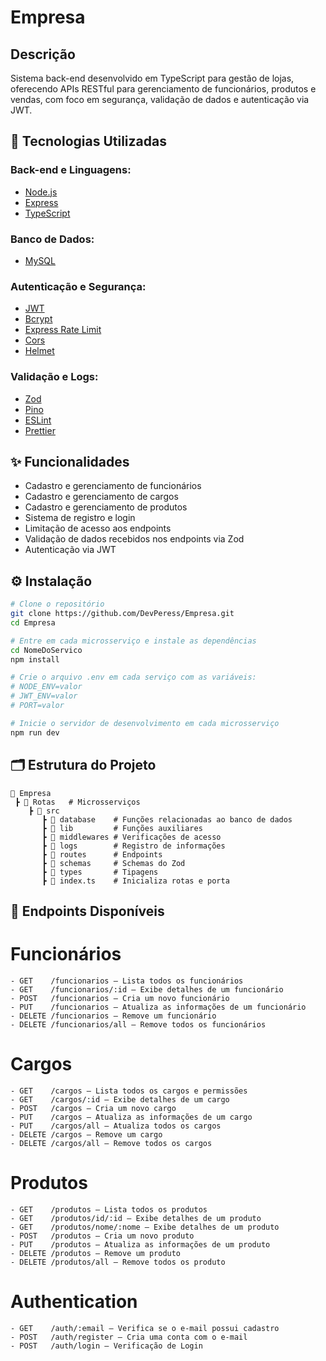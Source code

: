 # Empresa

## Descrição

Sistema back-end desenvolvido em TypeScript para gestão de lojas, oferecendo APIs RESTful para gerenciamento de funcionários, produtos e vendas, com foco em segurança, validação de dados e autenticação via JWT.

## 🧰 Tecnologias Utilizadas

### Back-end e Linguagens:
- [Node.js](https://nodejs.org/pt)
- [Express](https://expressjs.com)
- [TypeScript](https://www.typescriptlang.org/)

### Banco de Dados:
- [MySQL](https://www.mysql.com/)

### Autenticação e Segurança:
- [JWT](https://www.jwt.io)
- [Bcrypt](https://www.npmjs.com/package/bcrypt)
- [Express Rate Limit](https://www.npmjs.com/package/express-rate-limit)
- [Cors](https://www.npmjs.com/package/cors)
- [Helmet](https://www.npmjs.com/package/helmet)

### Validação e Logs:
- [Zod](https://zod.dev)
- [Pino](https://www.npmjs.com/package/pino)
- [ESLint](https://eslint.org/?utm_source=chatgpt.com)
- [Prettier](https://prettier.io/?utm_source=chatgpt.com)

## ✨ Funcionalidades

- Cadastro e gerenciamento de funcionários
- Cadastro e gerenciamento de cargos
- Cadastro e gerenciamento de produtos
- Sistema de registro e login
- Limitação de acesso aos endpoints
- Validação de dados recebidos nos endpoints via Zod
- Autenticação via JWT

## ⚙️ Instalação

```bash
# Clone o repositório
git clone https://github.com/DevPeress/Empresa.git
cd Empresa

# Entre em cada microsserviço e instale as dependências
cd NomeDoServico
npm install

# Crie o arquivo .env em cada serviço com as variáveis:
# NODE_ENV=valor
# JWT_ENV=valor
# PORT=valor

# Inicie o servidor de desenvolvimento em cada microsserviço
npm run dev
```

## 🗂 Estrutura do Projeto

```
📁 Empresa
 ┣ 📂 Rotas   # Microsserviços
    ┣ 📂 src 
       ┣ 📂 database    # Funções relacionadas ao banco de dados
       ┣ 📂 lib         # Funções auxiliares
       ┣ 📂 middlewares # Verificações de acesso
       ┣ 📂 logs        # Registro de informações
       ┣ 📂 routes      # Endpoints
       ┣ 📂 schemas     # Schemas do Zod
       ┣ 📂 types       # Tipagens
       ┣ 📄 index.ts    # Inicializa rotas e porta
```

## 🔐 Endpoints Disponíveis

# Funcionários

```
- GET    /funcionarios – Lista todos os funcionários
- GET    /funcionarios/:id – Exibe detalhes de um funcionário
- POST   /funcionarios – Cria um novo funcionário
- PUT    /funcionarios – Atualiza as informações de um funcionário
- DELETE /funcionarios – Remove um funcionário
- DELETE /funcionarios/all – Remove todos os funcionários
```

# Cargos

```
- GET    /cargos – Lista todos os cargos e permissões
- GET    /cargos/:id – Exibe detalhes de um cargo
- POST   /cargos – Cria um novo cargo
- PUT    /cargos – Atualiza as informações de um cargo
- PUT    /cargos/all – Atualiza todos os cargos
- DELETE /cargos – Remove um cargo
- DELETE /cargos/all – Remove todos os cargos
```

# Produtos

```
- GET    /produtos – Lista todos os produtos
- GET    /produtos/id/:id – Exibe detalhes de um produto
- GET    /produtos/nome/:nome – Exibe detalhes de um produto
- POST   /produtos – Cria um novo produto
- PUT    /produtos – Atualiza as informações de um produto
- DELETE /produtos – Remove um produto
- DELETE /produtos/all – Remove todos os produto
```

# Authentication

```
- GET    /auth/:email – Verifica se o e-mail possui cadastro
- POST   /auth/register – Cria uma conta com o e-mail
- POST   /auth/login – Verificação de Login
```